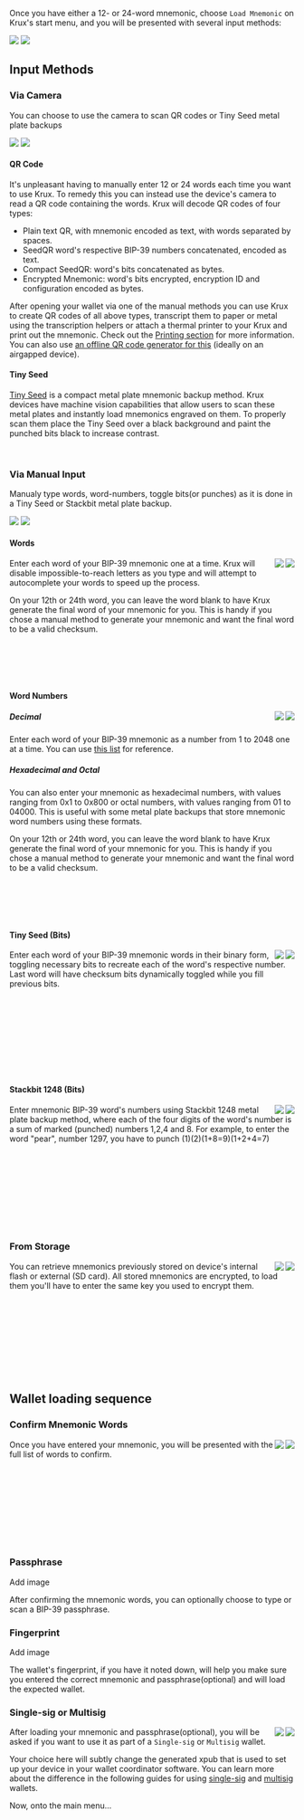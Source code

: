 Once you have either a 12- or 24-word mnemonic, choose `Load Mnemonic` on Krux's start menu, and you will be presented with several input methods:

<img src="../../img/maixpy_m5stickv/load-mnemonic-options-125.png">
<img src="../../img/maixpy_amigo_tft/load-mnemonic-options-150.png">

## Input Methods
### Via Camera

You can choose to use the camera to scan QR codes or Tiny Seed metal plate backups

<img src="../../img/maixpy_m5stickv/load-mnemonic-camera-options-125.png">
<img src="../../img/maixpy_amigo_tft/load-mnemonic-camera-options-150.png">

#### QR Code

It's unpleasant having to manually enter 12 or 24 words each time you want to use Krux. To remedy this you can instead use the device's camera to read a QR code containing the words. Krux will decode QR codes of four types:
- Plain text QR, with mnemonic encoded as text, with words separated by spaces.
- SeedQR word's respective BIP-39 numbers concatenated, encoded as text.
- Compact SeedQR: word's bits concatenated as bytes.
- Encrypted Mnemonic: word's bits encrypted, encryption ID and configuration encoded as bytes.

After opening your wallet via one of the manual methods you can use Krux to create QR codes of all above types, transcript them to paper or metal using the transcription helpers or attach a thermal printer to your Krux and print out the mnemonic. Check out the [Printing section](../printing) for more information.
You can also use [an offline QR code generator for this](https://iancoleman.io/bip39/) (ideally on an airgapped device).

#### Tiny Seed

[Tiny Seed](https://tinyseed.io/) is a compact metal plate mnemonic backup method.
Krux devices have machine vision capabilities that allow users to scan these metal plates and instantly load mnemonics engraved on them. To properly scan them place the Tiny Seed over a black background and paint the punched bits black to increase contrast.

<br>

### Via Manual Input

Manualy type words, word-numbers, toggle bits(or punches) as it is done in a Tiny Seed or Stackbit metal plate backup.

<img src="../../img/maixpy_m5stickv/load-mnemonic-manual-options-125.png">
<img src="../../img/maixpy_amigo_tft/load-mnemonic-manual-options-150.png">

<br>

#### Words
<img src="../../img/maixpy_m5stickv/load-mnemonic-via-text-word-1-125.png" align="right">
<img src="../../img/maixpy_amigo_tft/load-mnemonic-via-text-word-1-150.png" align="right">

Enter each word of your BIP-39 mnemonic one at a time. Krux will disable impossible-to-reach letters as you type and will attempt to autocomplete your words to speed up the process.

On your 12th or 24th word, you can leave the word blank to have Krux generate the final word of your mnemonic for you. This is handy if you chose a manual method to generate your mnemonic and want the final word to be a valid checksum.

<br><br><br><br>

#### Word Numbers

<img src="../../img/maixpy_m5stickv/load-mnemonic-via-numbers-word-1-125.png" align="right">
<img src="../../img/maixpy_amigo_tft/load-mnemonic-via-numbers-word-1-150.png" align="right">

##### Decimal

Enter each word of your BIP-39 mnemonic as a number from 1 to 2048 one at a time. You can use [this list](https://github.com/bitcoin/bips/blob/master/bip-0039/english.txt) for reference.
##### Hexadecimal and Octal

You can also enter your mnemonic as hexadecimal numbers, with values ranging from 0x1 to 0x800 or octal numbers, with values ranging from 01 to 04000. This is useful with some metal plate backups that store mnemonic word numbers using these formats.

On your 12th or 24th word, you can leave the word blank to have Krux generate the final word of your mnemonic for you. This is handy if you chose a manual method to generate your mnemonic and want the final word to be a valid checksum.

<br><br><br><br>

#### Tiny Seed (Bits)

<img src="../../img/maixpy_m5stickv/load-mnemonic-via-tinyseed-filled-125.png" align="right">
<img src="../../img/maixpy_amigo_tft/load-mnemonic-via-tinyseed-filled-150.png" align="right">

Enter each word of your BIP-39 mnemonic words in their binary form, toggling necessary bits to recreate each of the word's respective number. Last word will have checksum bits dynamically toggled while you fill previous bits.

<br><br><br><br>
<br><br><br><br>

#### Stackbit 1248 (Bits)

<img src="../../img/maixpy_m5stickv/load-mnemonic-via-stackbit-filled-125.png" align="right">
<img src="../../img/maixpy_amigo_tft/load-mnemonic-via-stackbit-filled-150.png" align="right">

Enter mnemonic BIP-39 word's numbers using Stackbit 1248 metal plate backup method, where each of the four digits of the word's number is a sum of marked (punched) numbers 1,2,4 and 8. For example, to enter the word "pear", number 1297, you have to punch (1)(2)(1+8=9)(1+2+4=7)

<br><br><br><br>
<br><br><br><br>

### From Storage

<img src="../../img/maixpy_m5stickv/load-mnemonic-storage-options-125.png" align="right">
<img src="../../img/maixpy_amigo_tft/load-mnemonic-storage-options-150.png" align="right">

You can retrieve mnemonics previously stored on device's internal flash or external (SD card). All stored mnemonics are encrypted, to load them you'll have to enter the same key you used to encrypt them.

<br><br><br><br>
<br><br><br><br>

## Wallet loading sequence

### Confirm Mnemonic Words

<img src="../../img/maixpy_m5stickv/load-mnemonic-via-qr-mnemonic-125.png" align="right">
<img src="../../img/maixpy_amigo_tft/load-mnemonic-via-qr-mnemonic-150.png" align="right">

Once you have entered your mnemonic, you will be presented with the full list of words to confirm.


<br><br><br><br>
<br><br><br><br>

### Passphrase

Add image

After confirming the mnemonic words, you can optionally choose to type or scan a BIP-39 passphrase.

### Fingerprint

Add image

The wallet's fingerprint, if you have it noted down, will help you make sure you entered the correct mnemonic and passphrase(optional) and will load the expected wallet.

### Single-sig or Multisig

<img src="../../img/maixpy_m5stickv/wallet-type-options-125.png" align="right">
<img src="../../img/maixpy_amigo_tft/wallet-type-options-150.png" align="right">

After loading your mnemonic and passphrase(optional), you will be asked if you want to use it as part of a `Single-sig` or `Multisig` wallet.

Your choice here will subtly change the generated xpub that is used to set up your device in your wallet coordinator software. You can learn more about the difference in the following guides for using [single-sig](../using-a-single-sig-wallet) and [multisig](../using-a-multisig-wallet) wallets.

Now, onto the main menu...
